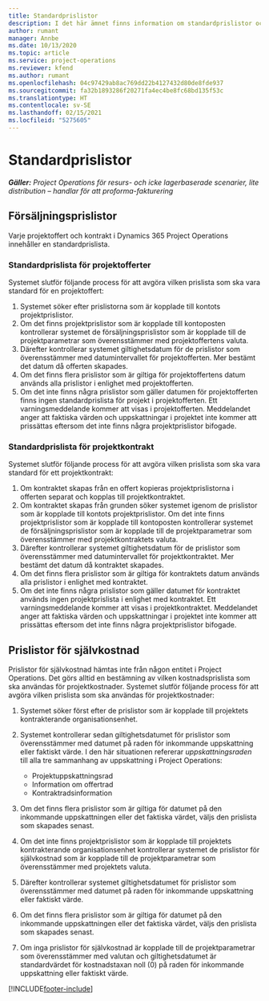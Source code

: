 ```yaml
---
title: Standardprislistor
description: I det här ämnet finns information om standardprislistor och prislistor för självkostnad i Project Operations.
author: rumant
manager: Annbe
ms.date: 10/13/2020
ms.topic: article
ms.service: project-operations
ms.reviewer: kfend
ms.author: rumant
ms.openlocfilehash: 04c97429ab8ac769dd22b4127432d80de8fde937
ms.sourcegitcommit: fa32b1893286f20271fa4ec4be8fc68bd135f53c
ms.translationtype: HT
ms.contentlocale: sv-SE
ms.lasthandoff: 02/15/2021
ms.locfileid: "5275605"
---
```

# <a name="default-price-lists"></a>Standardprislistor

_**Gäller:** Project Operations för resurs- och icke lagerbaserade scenarier, lite distribution – handlar för att proforma-fakturering_

## <a name="sales-price-lists"></a>Försäljningsprislistor

Varje projektoffert och kontrakt i Dynamics 365 Project Operations innehåller en standardprislista. 

### <a name="price-list-default-on-project-quotes"></a>Standardprislista för projektofferter
Systemet slutför följande process för att avgöra vilken prislista som ska vara standard för en projektoffert:

1. Systemet söker efter prislistorna som är kopplade till kontots projektprislistor. 
2. Om det finns projektprislistor som är kopplade till kontoposten kontrollerar systemet de försäljningsprislistor som är kopplade till de projektparametrar som överensstämmer med projektoffertens valuta.
3. Därefter kontrollerar systemet giltighetsdatum för de prislistor som överensstämmer med datumintervallet för projektofferten. Mer bestämt det datum då offerten skapades.
4. Om det finns flera prislistor som är giltiga för projektoffertens datum används alla prislistor i enlighet med projektofferten.
5. Om det inte finns några prislistor som gäller datumen för projektofferten finns ingen standardprislista för projekt i projektofferten. Ett varningsmeddelande kommer att visas i projektofferten. Meddelandet anger att faktiska värden och uppskattningar i projektet inte kommer att prissättas eftersom det inte finns några projektprislistor bifogade.

### <a name="price-list-default-on-project-contracts"></a>Standardprislista för projektkontrakt 
Systemet slutför följande process för att avgöra vilken prislista som ska vara standard för ett projektkontrakt:

1. Om kontraktet skapas från en offert kopieras projektprislistorna i offerten separat och kopplas till projektkontraktet.
2. Om kontraktet skapas från grunden söker systemet igenom de prislistor som är kopplade till kontots projektprislistor. Om det inte finns projektprislistor som är kopplade till kontoposten kontrollerar systemet de försäljningsprislistor som är kopplade till de projektparametrar som överensstämmer med projektkontraktets valuta.
4. Därefter kontrollerar systemet giltighetsdatum för de prislistor som överensstämmer med datumintervallet för projektkontraktet. Mer bestämt det datum då kontraktet skapades.
5. Om det finns flera prislistor som är giltiga för kontraktets datum används alla prislistor i enlighet med kontraktet.
6. Om det inte finns några prislistor som gäller datumet för kontraktet används ingen projektprislista i enlighet med kontraktet. Ett varningsmeddelande kommer att visas i projektkontraktet. Meddelandet anger att faktiska värden och uppskattningar i projektet inte kommer att prissättas eftersom det inte finns några projektprislistor bifogade.

## <a name="cost-price-lists"></a>Prislistor för självkostnad

Prislistor för självkostnad hämtas inte från någon entitet i Project Operations. Det görs alltid en bestämning av vilken kostnadsprislista som ska användas för projektkostnader. Systemet slutför följande process för att avgöra vilken prislista som ska användas för projektkostnader:

1. Systemet söker först efter de prislistor som är kopplade till projektets kontrakterande organisationsenhet.
2. Systemet kontrollerar sedan giltighetsdatumet för prislistor som överensstämmer med datumet på raden för inkommande uppskattning eller faktiskt värde. I den här situationen refererar *uppskattningsraden* till alla tre sammanhang av uppskattning i Project Operations:

    - Projektuppskattningsrad
    - Information om offertrad
    - Kontraktradsinformation
  
3. Om det finns flera prislistor som är giltiga för datumet på den inkommande uppskattningen eller det faktiska värdet, väljs den prislista som skapades senast.
4. Om det inte finns projektprislistor som är kopplade till projektets kontrakterande organisationsenhet kontrollerar systemet de prislistor för självkostnad som är kopplade till de projektparametrar som överensstämmer med projektets valuta.
5. Därefter kontrollerar systemet giltighetsdatumet för prislistor som överensstämmer med datumet på raden för inkommande uppskattning eller faktiskt värde. 
6. Om det finns flera prislistor som är giltiga för datumet på den inkommande uppskattningen eller det faktiska värdet, väljs den prislista som skapades senast.
7. Om inga prislistor för självkostnad är kopplade till de projektparametrar som överensstämmer med valutan och giltighetsdatumet är standardvärdet för kostnadstaxan noll (0) på raden för inkommande uppskattning eller faktiskt värde.


[!INCLUDE[footer-include](../includes/footer-banner.md)]
